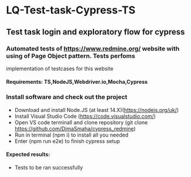 # LQ-Test-task-Cypress-TS
## Test task login and exploratory flow for cypress

### Automated tests of https://www.redmine.org/ website with using of Page Object pattern. Tests perfoms 
implementation of testcases for this website

#### Requirements: TS,NodeJS,Webdriver.io,Mocha,Cypress

### Install software and check out the project
- Download and install Node.JS (at least 14.X)(https://nodejs.org/uk/)
- Install Visual Studio Code (https://code.visualstudio.com/)
- Open VS code terminall and clone repository (git clone https://github.com/DimaSmaha/cypress_redmine)
- Run in terminal (npm i) to install all you needed
- Enter (npm run e2e) to finish cypress setup
#### Expected results: 
- Tests to be ran successfully

